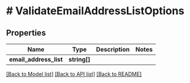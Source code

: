 # # ValidateEmailAddressListOptions

## Properties

Name | Type | Description | Notes
------------ | ------------- | ------------- | -------------
**email_address_list** | **string[]** |  | 

[[Back to Model list]](../../README#documentation-for-models) [[Back to API list]](../../README#documentation-for-api-endpoints) [[Back to README]](../../README)


